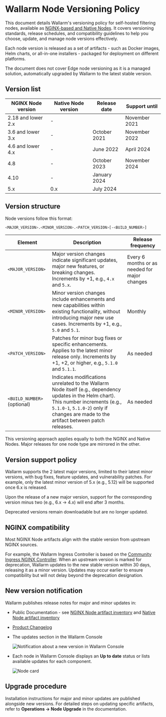 # Wallarm Node Versioning Policy

This document details Wallarm's versioning policy for self-hosted filtering nodes, available as [NGINX-based and Native Nodes](../installation/nginx-native-node-internals.md). It covers versioning standards, release schedules, and compatibility guidelines to help you choose, update, and manage node versions effectively.

Each node version is released as a set of artifacts - such as Docker images, Helm charts, or all-in-one installers - packaged for deployment on different platforms.

The document does not cover Edge node versioning as it is a managed solution, automatically upgraded by Wallarm to the latest stable version.

## Version list

| NGINX Node version | Native Node version | Release date   | Support until |
|--------------------|---------------------|----------------|---------------|
|2.18 and lower 2.x| -   |                | November 2021 |
| 3.6 and lower 3.x| -   | October 2021   | November 2022 |
| 4.6 and lower 4.x| -   | June 2022      | April 2024    |
| 4.8              | -   | October 2023   | November 2024 |
| 4.10             | -   | January 2024   |               |
| 5.x              | 0.x | July 2024      |               |

## Version structure

Node versions follow this format:

```bash
<MAJOR_VERSION>.<MINOR_VERSION>.<PATCH_VERSION>[-<BUILD_NUMBER>]
```

| Element | Description | Release frequency |
| ------- | ----------- | ----------------- |
| `<MAJOR_VERSION>` | Major version changes indicate significant updates, major new features, or breaking changes. Increments by +1, e.g., `4.x` and `5.x`. | Every 6 months or as needed for major changes |
| `<MINOR_VERSION>` | Minor version changes include enhancements and new capabilities within existing functionality, without introducing major new use cases. Increments by +1, e.g., `5.0` and `5.1`. | Monthly |
| `<PATCH_VERSION>` | Patches for minor bug fixes or specific enhancements. Applies to the latest minor release only. Increments by +1, +2, or higher, e.g., `5.1.0` and `5.1.1`. | As needed |
| `<BUILD_NUMBER>` (optional) | Indicates modifications unrelated to the Wallarm Node itself (e.g., dependency updates in the Helm chart). This number increments (e.g., `5.1.0-1`, `5.1.0-2`) only if changes are made to the artifact between patch releases. | As needed |

This versioning approach applies equally to both the NGINX and Native Nodes. Major releases for one node type are mirrored in the other.

## Version support policy

Wallarm supports the 2 latest major versions, limited to their latest minor versions, with bug fixes, feature updates, and vulnerability patches. For example, only the latest minor version of 5.x (e.g., 5.12) will be supported once 6.x is released.

Upon the release of a new major version, support for the corresponding version minus two (e.g., 6.x → 4.x) will end after 3 months.

Deprecated versions remain downloadable but are no longer updated.

## NGINX compatibility

Most NGINX Node artifacts align with the stable version from upstream NGINX sources.

For example, the Wallarm Ingress Controller is based on the [Community Ingress NGINX Controller](https://github.com/kubernetes/ingress-nginx). When an upstream version is marked for deprecation, Wallarm updates to the new stable version within 30 days, releasing it as a minor version. Updates may occur earlier to ensure compatibility but will not delay beyond the deprecation designation.

## New version notification

Wallarm publishes release notes for major and minor updates in:

* Public Documentation - see [NGINX Node artifact inventory](node-artifact-versions.md) and [Native Node artifact inventory](native-node/node-artifact-versions.md)
* [Product Changelog](https://changelog.wallarm.com/)
* The updates section in the Wallarm Console

    ![Notification about a new version in Wallarm Console](../images/updating-migrating/wallarm-console-new-version-notification.png)
* Each node in Wallarm Console displays an **Up to date** status or lists available updates for each component.

    ![Node card](../images/user-guides/nodes/view-regular-node-comp-vers.png)

## Upgrade procedure

Installation instructions for major and minor updates are published alongside new versions. For detailed steps on updating specific artifacts, refer to **Operations → Node Upgrade** in the documentation.
